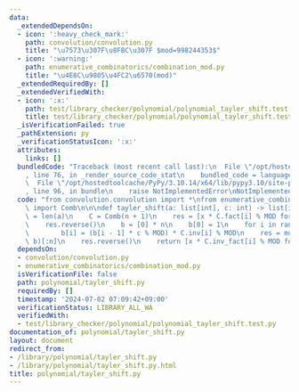 ```yaml
---
data:
  _extendedDependsOn:
  - icon: ':heavy_check_mark:'
    path: convolution/convolution.py
    title: "\u7573\u307F\u8FBC\u307F $mod=998244353$"
  - icon: ':warning:'
    path: enumerative_combinatorics/combination_mod.py
    title: "\u4E8C\u9805\u4FC2\u6570(mod)"
  _extendedRequiredBy: []
  _extendedVerifiedWith:
  - icon: ':x:'
    path: test/library_checker/polynomial/polynomial_tayler_shift.test.py
    title: test/library_checker/polynomial/polynomial_tayler_shift.test.py
  _isVerificationFailed: true
  _pathExtension: py
  _verificationStatusIcon: ':x:'
  attributes:
    links: []
  bundledCode: "Traceback (most recent call last):\n  File \"/opt/hostedtoolcache/PyPy/3.10.14/x64/lib/pypy3.10/site-packages/onlinejudge_verify/documentation/build.py\"\
    , line 76, in _render_source_code_stat\n    bundled_code = language.bundle(\n\
    \  File \"/opt/hostedtoolcache/PyPy/3.10.14/x64/lib/pypy3.10/site-packages/onlinejudge_verify/languages/python.py\"\
    , line 96, in bundle\n    raise NotImplementedError\nNotImplementedError\n"
  code: "from convolution.convolution import *\nfrom enumerative_combinatorics.combination_mod\
    \ import Comb\n\n\ndef tayler_shift(a: list[int], c: int) -> list[int]:\n    n\
    \ = len(a)\n    C = Comb(n + 1)\n    res = [x * C.fact[i] % MOD for i, x in enumerate(a)]\n\
    \    res.reverse()\n    b = [0] * n\n    b[0] = 1\n    for i in range(1, n):\n\
    \        b[i] = (b[i - 1] * c % MOD) * C.inv[i] % MOD\n    res = multiply(res,\
    \ b)[:n]\n    res.reverse()\n    return [x * C.inv_fact[i] % MOD for i, x in enumerate(res)]\n"
  dependsOn:
  - convolution/convolution.py
  - enumerative_combinatorics/combination_mod.py
  isVerificationFile: false
  path: polynomial/tayler_shift.py
  requiredBy: []
  timestamp: '2024-07-02 07:09:42+09:00'
  verificationStatus: LIBRARY_ALL_WA
  verifiedWith:
  - test/library_checker/polynomial/polynomial_tayler_shift.test.py
documentation_of: polynomial/tayler_shift.py
layout: document
redirect_from:
- /library/polynomial/tayler_shift.py
- /library/polynomial/tayler_shift.py.html
title: polynomial/tayler_shift.py
---
```

